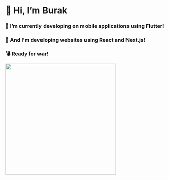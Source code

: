 # 👋 Hi, I’m Burak

<h3 align="left">🤙 I’m currently developing on mobile applications using Flutter! </h3>
<h3 align="left">🤙 And I'm developing websites using React and Next.js! </h3>
<h3 align="left">💣 Ready for war! </h3>

<img src = "https://user-images.githubusercontent.com/40871181/201544469-6163c338-20cc-4ca9-9722-8c34d2ba19e7.png" width="350">






<!---
burakkizilay46/burakkizilay46 is a ✨ special ✨ repository because its `README.md` (this file) appears on your GitHub profile.
You can click the Preview link to take a look at your changes.
--->

